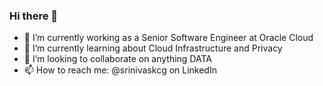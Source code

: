 ### Hi there 👋

- 🔭 I’m currently working as a Senior Software Engineer at Oracle Cloud
- 🌱 I’m currently learning about Cloud Infrastructure and Privacy
- 👯 I’m looking to collaborate on anything DATA
- 📫 How to reach me: @srinivaskcg on LinkedIn

<!--
**srinivaskcg/srinivaskcg** is a ✨ _special_ ✨ repository because its `README.md` (this file) appears on your GitHub profile.

Here are some ideas to get you started:

- 🔭 I’m currently working on ...
- 🌱 I’m currently learning ...
- 👯 I’m looking to collaborate on ...
- 🤔 I’m looking for help with ...
- 💬 Ask me about ...
- 📫 How to reach me: ...
- 😄 Pronouns: ...
- ⚡ Fun fact: ...
-->
